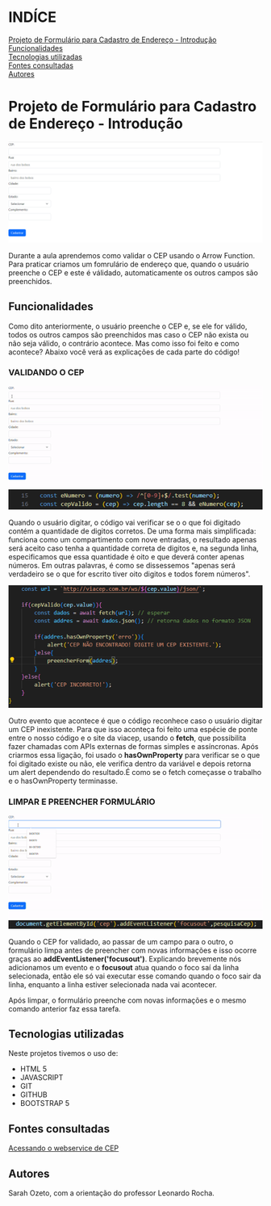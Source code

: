 # INDÍCE
[ Projeto de Formulário para Cadastro de Endereço - Introdução](#projeto-de-formul%C3%A1rio-para-cadastro-de-endere%C3%A7o---introdu%C3%A7%C3%A3o)   
[Funcionalidades](#funcionalidades)  
[Tecnologias utilizadas](#tecnologias-utilizadas)  
[Fontes consultadas](#fontes-consultadas)  
[Autores](#autores)  

# Projeto de Formulário para Cadastro de Endereço - Introdução

![capa](IMG/imgcapa.png)

Durante a aula aprendemos como validar o CEP usando o Arrow Function. Para praticar criamos um fomrulário de endereço que, quando o usuário preenche o CEP e este é válidado, automaticamente os outros campos são preenchidos. 


## Funcionalidades
Como dito anteriormente, o usuário preenche o CEP e, se ele for válido, todos os outros campos são preenchidos mas caso o CEP não exista ou não seja válido, o contrário acontece. Mas como isso foi feito e como acontece? Abaixo você verá as explicações de cada parte do código!

### VALIDANDO O CEP

<img src="IMG/ezgif-func1.gif">

<img src="IMG/img.func1.png">

Quando o usuário digitar, o código vai verificar se o o que foi digitado contém a quantidade de digitos corretos. De uma forma mais simplificada: funciona como um compartimento com nove entradas, o resultado apenas será aceito caso tenha a quantidade correta de digitos e, na segunda linha, especificamos que essa quantidade é oito e que deverá conter apenas números. Em outras palavras, é como se dissessemos "apenas será verdadeiro se o que for escrito tiver oito digitos e todos forem números".


<img src="IMG/img.func2.png">

Outro evento que acontece é que o código reconhece caso o usuário digitar um CEP inexistente. Para que isso aconteça foi feito uma espécie de ponte entre o nosso código e o site da viacep, usando o **fetch**, que possibilita fazer chamadas com APIs externas de formas simples e assíncronas. Após criarmos essa ligação, foi usado o **hasOwnProperty** para verificar se o que foi digitado existe ou não, ele verifica dentro da variável e depois retorna um alert dependendo do resultado.É como se o fetch começasse o trabalho e o hasOwnProperty terminasse. 


### LIMPAR E PREENCHER FORMULÁRIO

<img src="IMG/ezgif-func2.gif">

<img src="IMG/img.func3.png">

Quando o CEP for validado, ao passar de um campo para o outro, o formulário limpa antes de preencher com novas informações e isso ocorre graças ao **addEventListener('focusout')**. Explicando brevemente nós adicionamos um evento e o **focusout** atua quando o foco saí da linha selecionada, então ele só vai executar esse comando quando o foco sair da linha, enquanto a linha estiver selecionada nada vai acontecer.

Após limpar, o formulário preenche com novas informações e o mesmo comando anterior faz essa tarefa.

## Tecnologias utilizadas
Neste projetos tivemos o uso de:
* HTML 5 
* JAVASCRIPT
* GIT 
* GITHUB
* BOOTSTRAP 5

## Fontes consultadas
[Acessando o webservice de CEP](https://viacep.com.br/)

## Autores
Sarah Ozeto, com a orientação do professor Leonardo Rocha.
